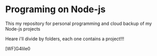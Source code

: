 # Programing on Node-js

This my repository for personal programming and cloud backup of my Node-js projects 

Heare i'll divide by folders, each one contains a project!!!


[WF]G4lile0
